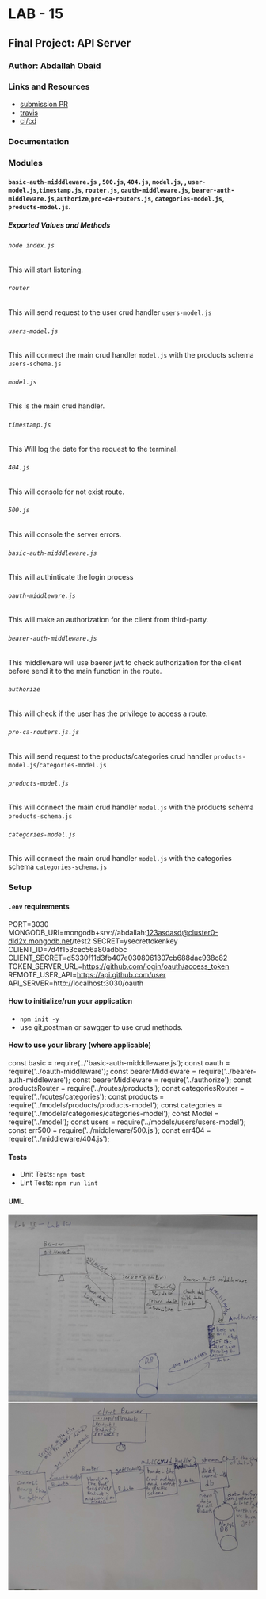 # LAB - 15
<!-- ## Project: Project Name Here -->
## Final Project: API Server

### Author: Abdallah Obaid

### Links and Resources

* [submission PR](https://github.com/Abdallah-401-advanced-javascript/authenticated-api-server/pull/1)
* [travis](https://github.com/Abdallah-401-advanced-javascript/authenticated-api-server/pull/1/checks?check_run_id=768835818)
* [ci/cd](https://github.com/Abdallah-401-advanced-javascript/authenticated-api-server/pull/1/checks?check_run_id=768836287)
<!-- - [back-end server url](http://xyz.com) (when applicable) -->
<!-- * [front-end application](https://abdallah-lab-00.herokuapp.com/)  -->

### Documentation
<!-- * [jsdoc](https://abdallah-lab-00.herokuapp.com/docs/) -->
<!-- * [swagger](https://app.swaggerhub.com/apis/AbdallahObaid/class-06/0.1)  -->

### Modules
#### `basic-auth-midddleware.js` , `500.js`, `404.js`, `model.js`, , `user-model.js`,`timestamp.js`, `router.js`, `oauth-middleware.js`, `bearer-auth-middleware.js`,`authorize`,`pro-ca-routers.js`, `categories-model.js`, `products-model.js`.
##### Exported Values and Methods

###### `node index.js `
This will start listening.
###### `router`
This will send request to the user crud handler `users-model.js`
###### `users-model.js`
This will connect the main crud handler `model.js` with the products schema `users-schema.js`
###### `model.js`
This is the main crud handler.
###### `timestamp.js`
This Will log the date for the request to the terminal. 
###### `404.js`
This will console for not exist route.
###### `500.js`
This will console the server errors.
###### `basic-auth-midddleware.js`
This will authinticate the login process
###### `oauth-middleware.js`
This will make an authorization for the client from third-party.
###### `bearer-auth-middleware.js`
This middleware will use baerer jwt to check authorization for the client before send it to the main function in the route.
###### `authorize`
This will check if the user has the privilege to access a route.
###### `pro-ca-routers.js.js`
This will send request to the products/categories crud handler `products-model.js`/`categories-model.js`
###### `products-model.js`
This will connect the main crud handler `model.js` with the products schema `products-schema.js`
###### `categories-model.js`
This will connect the main crud handler `model.js` with the categories schema `categories-schema.js`

### Setup

#### `.env` requirements 
PORT=3030
MONGODB_URI=mongodb+srv://abdallah:123asdasd@cluster0-dld2x.mongodb.net/test2
SECRET=ysecrettokenkey
CLIENT_ID=7d4f153cec56a80adbbc
CLIENT_SECRET=d5330f11d3fb407e0308061307cb688dac938c82
TOKEN_SERVER_URL=https://github.com/login/oauth/access_token
REMOTE_USER_API=https://api.github.com/user
API_SERVER=http://localhost:3030/oauth


#### How to initialize/run your application 

* `npm init -y`
*  use git,postman or sawgger to use crud methods.

#### How to use your library (where applicable)
<!-- * use const lib=require('lib') -->
const basic = require(../'basic-auth-midddleware.js');
const oauth = require('../oauth-middleware');
const bearerMiddleware = require('../bearer-auth-middleware');
const bearerMiddleware = require('../authorize');
const productsRouter = require('../routes/products');
const categoriesRouter = require('../routes/categories');
const products = require('../models/products/products-model');
const categories = require('../models/categories/categories-model');
const Model = require('../model');
const users = require('../models/users/users-model');
const err500 = require('../middleware/500.js');
const err404 = require('../middleware/404.js');

#### Tests

* Unit Tests: `npm test`
* Lint Tests: `npm run lint`

<!-- Incomplete Tests: -->

#### UML

![UML Diagram](whiteboardclass14.jpg)
![UML Diagram](whiteboardclass09.jpg)